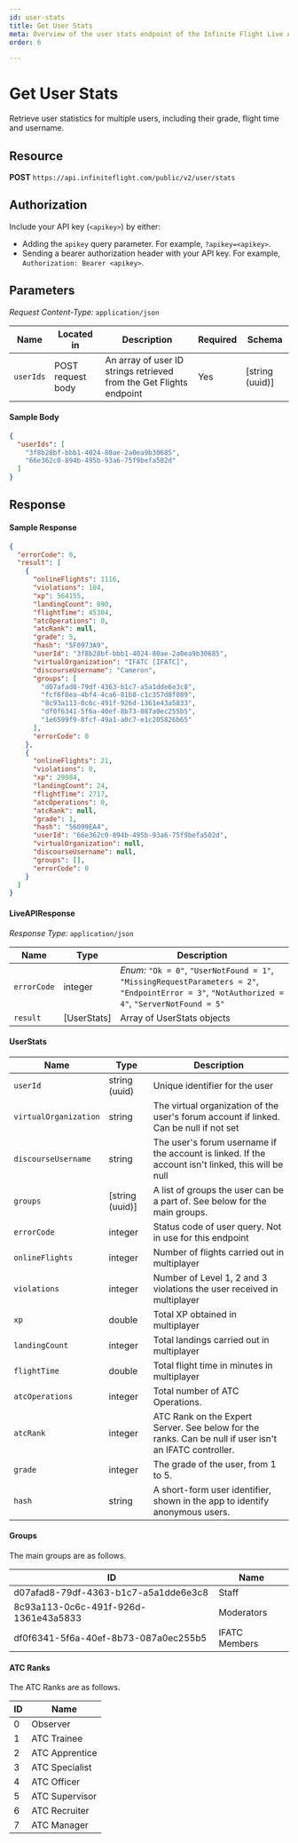 ```yaml
---
id: user-stats
title: Get User Stats
meta: Overview of the user stats endpoint of the Infinite Flight Live API
order: 6

---
```


# Get User Stats

Retrieve user statistics for multiple users, including their grade, flight time and username.



## Resource

**POST** `https://api.infiniteflight.com/public/v2/user/stats`



## Authorization

Include your API key (`<apikey>`) by either:

- Adding the `apikey` query parameter. For example, `?apikey=<apikey>`.
- Sending a bearer authorization header with your API key. For example, `Authorization: Bearer <apikey>`.



## Parameters

*Request Content-Type:* `application/json`

| Name      | Located in        | Description                                                  | Required | Schema          |
| --------- | ----------------- | ------------------------------------------------------------ | -------- | --------------- |
| `userIds` | POST request body | An array of user ID strings retrieved from the Get Flights endpoint | Yes      | [string (uuid)] |

#### Sample Body

```json
{
  "userIds": [
    "3f8b28bf-bbb1-4024-80ae-2a0ea9b30685",
    "66e362c0-894b-495b-93a6-75f9befa502d"
  ]
}
```



## Response

#### Sample Response

```json
{
  "errorCode": 0,
  "result": [
    {
      "onlineFlights": 1116,
      "violations": 104,
      "xp": 564155,
      "landingCount": 890,
      "flightTime": 45304,
      "atcOperations": 0,
      "atcRank": null,
      "grade": 5,
      "hash": "5F0973A9",
      "userId": "3f8b28bf-bbb1-4024-80ae-2a0ea9b30685",
      "virtualOrganization": "IFATC [IFATC]",
      "discourseUsername": "Cameron",
      "groups": [
        "d07afad8-79df-4363-b1c7-a5a1dde6e3c8",
        "fcf6f0ea-4bf4-4ca6-81b8-c1c357d8f089",
        "8c93a113-0c6c-491f-926d-1361e43a5833",
        "df0f6341-5f6a-40ef-8b73-087a0ec255b5",
        "1e6599f9-8fcf-49a1-a0c7-e1c205826b65"
      ],
      "errorCode": 0
    },
    {
      "onlineFlights": 21,
      "violations": 0,
      "xp": 29984,
      "landingCount": 24,
      "flightTime": 2717,
      "atcOperations": 0,
      "atcRank": null,
      "grade": 1,
      "hash": "56099EA4",
      "userId": "66e362c0-894b-495b-93a6-75f9befa502d",
      "virtualOrganization": null,
      "discourseUsername": null,
      "groups": [],
      "errorCode": 0
    }
  ]
}
```



#### LiveAPIResponse

*Response Type:* `application/json`

| Name        | Type        | Description                                                  |
| ----------- | ----------- | ------------------------------------------------------------ |
| `errorCode` | integer     | _Enum:_ `"Ok = 0"`, `"UserNotFound = 1"`, `"MissingRequestParameters = 2"`, `"EndpointError = 3"`, `"NotAuthorized = 4"`, `"ServerNotFound = 5"` |
| `result`    | [UserStats] | Array of UserStats objects                                   |



#### UserStats

| Name                  | Type            | Description                                                  |
| --------------------- | --------------- | ------------------------------------------------------------ |
| `userId`              | string (uuid)   | Unique identifier for the user                               |
| `virtualOrganization` | string          | The virtual organization of the user's forum account if linked. Can be null if not set |
| `discourseUsername`   | string          | The user's forum username if the account is linked. If the account isn't linked, this will be null |
| `groups`              | [string (uuid)] | A list of groups the user can be a part of. See below for the main groups. |
| `errorCode`           | integer         | Status code of user query. Not in use for this endpoint      |
| `onlineFlights`       | integer         | Number of flights carried out in multiplayer                 |
| `violations`          | integer         | Number of Level 1, 2 and 3 violations the user received in multiplayer |
| `xp`                  | double          | Total XP obtained in multiplayer                             |
| `landingCount`        | integer         | Total landings carried out in multiplayer                    |
| `flightTime`          | double          | Total flight time in minutes in multiplayer                  |
| `atcOperations`       | integer         | Total number of ATC Operations.                              |
| `atcRank`             | integer         | ATC Rank on the Expert Server. See below for the ranks. Can be null if user isn't an IFATC controller. |
| `grade`               | integer         | The grade of the user, from 1 to 5.                          |
| `hash`                | string          | A short-form user identifier, shown in the app to identify anonymous users. |

#### Groups

The main groups are as follows.

| ID                                   | Name          |
| ------------------------------------ | ------------- |
| d07afad8-79df-4363-b1c7-a5a1dde6e3c8 | Staff         |
| 8c93a113-0c6c-491f-926d-1361e43a5833 | Moderators    |
| df0f6341-5f6a-40ef-8b73-087a0ec255b5 | IFATC Members |

#### ATC Ranks

The ATC Ranks are as follows.

| ID   | Name           |
| ---- | -------------- |
| 0    | Observer       |
| 1    | ATC Trainee    |
| 2    | ATC Apprentice |
| 3    | ATC Specialist |
| 4    | ATC Officer    |
| 5    | ATC Supervisor |
| 6    | ATC Recruiter  |
| 7    | ATC Manager    |